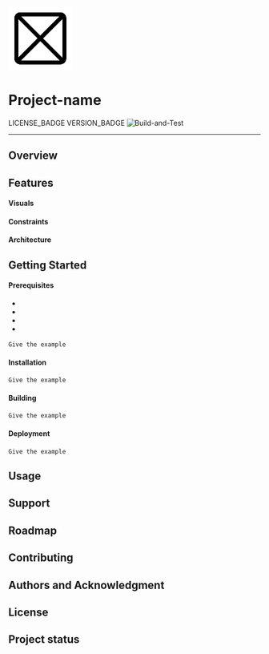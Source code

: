 ![icon](icon.png)
# Project-name
<!--Choose a self-explaining name for your project.-->

#### <!--Badges-->

<!--On some READMEs, you may see small images that convey metadata, such as whether or not all the tests are passing for the project. You can use [Shields](http://shields.io/) to add some to your README. Many services also have instructions for adding a badge.-->

LICENSE_BADGE
VERSION_BADGE
![Build-and-Test](https://github.com/andreykarinskiy/CS-Template-Repository/workflows/Build-and-Test/badge.svg?branch=master)

------



## Overview

<!--Let people know what your project can do specifically. Provide context and add a link to any reference visitors might be unfamiliar with. A list of **Features** or a **Background** subsection can also be added here. If there are alternatives to your project, this is a good place to list differentiating factors.-->



## Features

####  Visuals

<!--Depending on what you are making, it can be a good idea to include screenshots or even a video (you'll frequently see GIFs rather than actual videos). Tools like ttygif can help, but check out Asciinema for a more sophisticated method.-->

#### Constraints

<!--Enumeration of all non-functional requirements and restrictions directly related to the installation and launch of the product.-->

#### Architecture

<!--Description of the product architecture in accordance with one of the documentation templates. A brief overview of the basic architectural ideas is recommended. It is also highly recommended to present these ideas graphically in the form of uml-diagrams.-->



## Getting Started

<!--These instructions will get you a copy of the project up and running on your local machine for development and testing purposes. See deployment for notes on how to deploy the project on a live system.-->

<!--Within a particular ecosystem, there may be a common way of installing things, such as using Yarn, NuGet, or Homebrew. However, consider the possibility that whoever is reading your README is a novice and would like more guidance. Listing specific steps helps remove ambiguity and gets people to using your project as quickly as possible. If it only runs in a specific context like a particular programming language version or operating system or has dependencies that have to be installed manually, also add a **Requirements** subsection.-->



#### Prerequisites

<!--What things you need to install the software and how to install them-->

- <!--One-->
- <!--Two-->
- <!--Three-->
- <!--Four-->

```
Give the example
```



#### Installation

<!--A step by step series of examples that tell you how to get a development env running-->

<!--Say what the step will be-->

```
Give the example
```



#### Building

<!--A description of the steps that should be taken to locally build the project. There should also be a description of how to configure the software environment, run unit tests, code quality analyzers, and so on.-->

```
Give the example
```



#### Deployment

<!--Add additional notes about how to deploy this on a live system.-->

```
Give the example
```



## Usage

<!--Use examples liberally, and show the expected output if you can. It's helpful to have inline the smallest example of usage that you can demonstrate, while providing links to more sophisticated examples if they are too long to reasonably include in the README.-->



## Support

<!--Tell people where they can go to for help. It can be any combination of an issue tracker, a chat room, an email address, etc.-->



## Roadmap

<!--If you have ideas for releases in the future, it is a good idea to list them in the README.-->



## Contributing

<!--State if you are open to contributions and what your requirements are for accepting them.-->

<!--For people who want to make changes to your project, it's helpful to have some documentation on how to get started. Perhaps there is a script that they should run or some environment variables that they need to set. Make these steps explicit. These instructions could also be useful to your future self.-->

<!--You can also document commands to lint the code or run tests. These steps help to ensure high code quality and reduce the likelihood that the changes inadvertently break something. Having instructions for running tests is especially helpful if it requires external setup, such as starting a Selenium server for testing in a browser.-->



## Authors and Acknowledgment

<!--Show your appreciation to those who have contributed to the project.-->



## License

<!--For open source projects, say how it is licensed.-->



## Project status

<!--If you have run out of energy or time for your project, put a note at the top of the README saying that development has slowed down or stopped completely. Someone may choose to fork your project or volunteer to step in as a maintainer or owner, allowing your project to keep going. You can also make an explicit request for maintainers.-->
